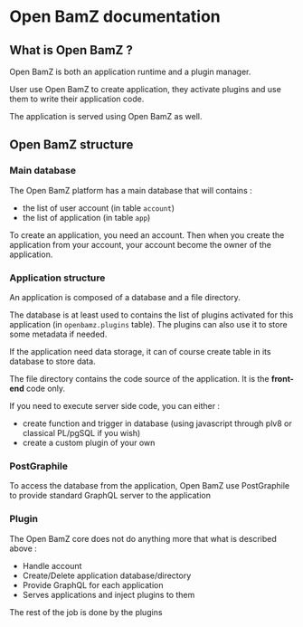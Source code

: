 # Open BamZ documentation

## What is Open BamZ ?

Open BamZ is both an application runtime and a plugin manager.

User use Open BamZ to create application, they activate plugins and use them to write their application code.

The application is served using Open BamZ as well.

## Open BamZ structure

### Main database

The Open BamZ platform has a main database that will contains : 
 - the list of user account (in table `account`)
 - the list of application (in table `app`)

To create an application, you need an account. Then when you create the application from your account, your account become the owner of the application.

### Application structure

An application is composed of a database and a file directory.

The database is at least used to contains the list of plugins activated for this application (in `openbamz.plugins` table). The plugins can also use it to store some metadata if needed.

If the application need data storage, it can of course create table in its database to store data.

The file directory contains the code source of the application.
It is the **front-end** code only.

If you need to execute server side code, you can either : 
 - create function and trigger in database (using javascript through plv8 or classical PL/pgSQL if you wish)
 - create a custom plugin of your own

### PostGraphile

To access the database from the application, Open BamZ use PostGraphile to provide standard GraphQL server to the application

### Plugin

The Open BamZ core does not do anything more that what is described above : 
 - Handle account
 - Create/Delete application database/directory
 - Provide GraphQL for each application
 - Serves applications and inject plugins to them

The rest of the job is done by the plugins